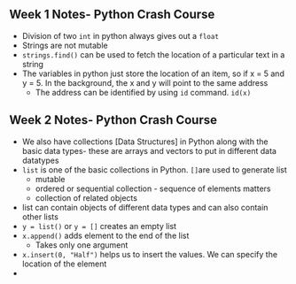 
## Week 1 Notes- Python Crash Course

* Division of two `int` in python always gives out a `float `
* Strings are not mutable 
* `strings.find()` can be used to fetch the location of a particular text in a string
* The variables in python just store the location of an item,  so if x = 5 and y = 5. In the background, the x and y will point to the same address
	* The address can be identified by using `id` command. `id(x)`

## Week 2 Notes- Python Crash Course

* We also have collections [Data Structures] in Python along with the basic data types- these are arrays and vectors to put in different data datatypes
* `list` is one of the basic collections in Python. `[]`are used to generate list 
	* mutable
	* ordered or sequential collection - sequence of elements matters
	* collection of related objects
* list can contain objects of different data types and can also contain other lists
* `y = list()` or `y = []` creates an empty list 
* `x.append()` adds element to the end of the list 
	* Takes only one argument
* `x.insert(0, "Half")` helps us to insert the values. We can specify the location of the element 
* 

<!--stackedit_data:
eyJoaXN0b3J5IjpbLTk2NDUyOTIyNiw5MDE0NTU3MjksLTUxMD
U4Nzk3MywtMTM4NzM1NDU5NywtOTU4MjI0MjM5LDE5NzQ3NjEw
MDYsMTg2MzIwMjE5NywtMTA1ODMyMTA1N119
-->